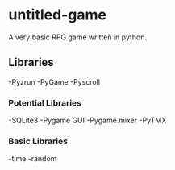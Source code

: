 # untitled-game
A very basic RPG game written in python.

## Libraries
-Pyzrun
-PyGame
-Pyscroll

### Potential Libraries
-SQLite3
-Pygame GUI
-Pygame.mixer
-PyTMX

### Basic Libraries
-time
-random
